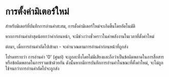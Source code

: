 # การตั้งค่ามิเตอร์ใหม่

สำหรับมิเตอร์ที่บันทึกการอ่านค่าสะสม, การตั้งค่ามิเตอร์ใหม่จะเกิดขึ้นโดยอัตโนมัติ

หากการอ่านค่าล่าสุดน้อยกว่าค่าก่อนหน้า, จะมีช่วงว่างชั่วคราวในค่าพลังงานในเวลาที่ตั้งค่าใหม่

ต่อมา, เมื่อการอ่านค่าถัดไปเข้ามา - จะคำนวณตามการอ่านค่าก่อนหน้าที่ถูกส่ง



โปรดทราบว่า การอ่านค่า '0' (ศูนย์) จะถูกละทิ้งโดยไม่มีเสียงและถือว่าเป็นข้อผิดพลาดในการสื่อสารหรือข้อผิดพลาดในการรวมเข้าด้วยกัน ดังนั้นหากมีการบันทึกการอ่านค่าในขณะที่ตั้งค่าใหม่, จะไม่ถูกใช้จนกว่าการอ่านค่าถัดไปจะถูกส่ง